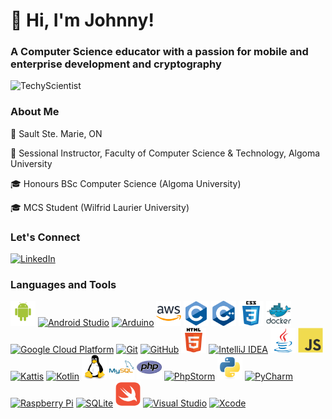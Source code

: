 # 👋 Hi, I'm Johnny!

### A Computer Science educator with a passion for mobile and enterprise development and cryptography
![TechyScientist](https://komarev.com/ghpvc/?username=techyscientist&label=Profile%20views&color=0e75b6&style=flat)

### About Me
📍 Sault Ste. Marie, ON

💼 Sessional Instructor, Faculty of Computer Science & Technology, Algoma University

🎓 Honours BSc Computer Science (Algoma University)

🎓 MCS Student (Wilfrid Laurier University)

### Let's Connect

[<img src="https://raw.githubusercontent.com/rahuldkjain/github-profile-readme-generator/master/src/images/icons/Social/linked-in-alt.svg" width="30" height="40" alt="LinkedIn"/>](https://linkedin.com/in/johnnyconsole)

### Languages and Tools

[<img src="https://raw.githubusercontent.com/devicons/devicon/master/icons/android/android-original-wordmark.svg" width="40" height="40" alt="Android"/>](https://developer.android.com) 
[<img src="https://upload.vectorlogo.zone/logos/android_studio/images/ff189138-7a77-4565-85fe-ecf6b6cc9d73.svg" width="40" height="40" alt="Android Studio"/>](https://developer.android.com/studio) 
[<img src="https://cdn.worldvectorlogo.com/logos/arduino-1.svg" width="40" height="40" alt="Arduino"/>](https://www.arduino.cc) 
[<img src="https://raw.githubusercontent.com/devicons/devicon/master/icons/amazonwebservices/amazonwebservices-original-wordmark.svg" width="40" height="40" alt="AWS"/>](https://aws.amazon.com) 
[<img src="https://raw.githubusercontent.com/devicons/devicon/master/icons/c/c-original.svg" width="40" height="40" alt="C"/>](https://www.cprogramming.com) 
[<img src="https://raw.githubusercontent.com/devicons/devicon/master/icons/cplusplus/cplusplus-original.svg" width="40" height="40" alt="C++"/>](https://www.w3schools.com/cpp) 
[<img src="https://raw.githubusercontent.com/devicons/devicon/master/icons/css3/css3-original-wordmark.svg" width="40" height="40" alt="CSS3"/>](https://www.w3schools.com/css) 
[<img src="https://raw.githubusercontent.com/devicons/devicon/master/icons/docker/docker-original-wordmark.svg" width="40" height="40" alt="Docker"/>](https://www.docker.com) 
[<img src="https://www.vectorlogo.zone/logos/google_cloud/google_cloud-icon.svg" width="40" height="40" alt="Google Cloud Platform"/>](https://cloud.google.com) 
[<img src="https://www.vectorlogo.zone/logos/git-scm/git-scm-icon.svg" width="40" height="40" alt="Git"/>](https://git-scm.com/) 
[<picture><source srcset="https://upload.vectorlogo.zone/logos/github/images/c53f393e-9094-4b00-9f76-e489cabbf2a9.svg" media="(prefers-color-scheme: dark)" width="40" height="40" alt="GitHub"/><img src="https://upload.vectorlogo.zone/logos/github/images/47bfd2d4-712f-4dee-9315-f99c611b7598.svg" width="40" height="40" alt="GitHub"/></picture>](https://github.com) 
[<img src="https://raw.githubusercontent.com/devicons/devicon/master/icons/html5/html5-original-wordmark.svg" width="40" height="40" alt="HTML5"/>](https://www.w3.org/html) 
[<img src="https://upload.vectorlogo.zone/logos/jetbrains_idea/images/d4398a36-c378-4511-a508-106ded6cd69a.svg" width="40" height="40" alt="IntelliJ IDEA"/>](https://www.jetbrains.com/idea/) 
[<img src="https://raw.githubusercontent.com/devicons/devicon/master/icons/java/java-original.svg" width="40" height="40" alt="Java"/>](https://www.java.com) 
[<img src="https://raw.githubusercontent.com/devicons/devicon/master/icons/javascript/javascript-original.svg" width="40" height="40" alt="JavaScript"/>](https://developer.mozilla.org/en-US/docs/Web/JavaScript) 
[<img src="https://avatars.githubusercontent.com/u/8167581" width="40" height="40" alt="Kattis"/>](https://open.kattis.com) 
[<img src="https://www.vectorlogo.zone/logos/kotlinlang/kotlinlang-icon.svg" width="40" height="40" alt="Kotlin"/>](https://kotlinlang.org) 
[<img src="https://raw.githubusercontent.com/devicons/devicon/master/icons/linux/linux-original.svg" width="40" height="40" alt="Linux"/>](https://www.linux.org) 
[<img src="https://raw.githubusercontent.com/devicons/devicon/master/icons/mysql/mysql-original-wordmark.svg" width="40" height="40" alt="MySQL"/>](https://www.mysql.com) 
[<img src="https://raw.githubusercontent.com/devicons/devicon/master/icons/php/php-original.svg" width="40" height="40" alt="PHP"/>](https://www.php.net) 
[<img src="https://upload.wikimedia.org/wikipedia/commons/thumb/c/c9/PhpStorm_Icon.svg/512px-PhpStorm_Icon.svg.png" width="40" height="40" alt="PhpStorm"/>](https://www.jetbrains.com/phpstorm) 
[<img src="https://raw.githubusercontent.com/devicons/devicon/master/icons/python/python-original.svg" width="40" height="40" alt="Python"/>](https://www.python.org") 
[<img src="https://upload.wikimedia.org/wikipedia/commons/thumb/1/1d/PyCharm_Icon.svg/512px-PyCharm_Icon.svg.png" width="40" height="40" alt="PyCharm"/>](https://www.jetbrains.com/pycharm) 
[<img src="https://www.raspberrypi.com/app/uploads/2022/02/COLOUR-Raspberry-Pi-Symbol-Registered.png" width="40" height="40" alt="Raspberry Pi"/>](https://raspberrypi.com) 
[<img src="https://www.vectorlogo.zone/logos/sqlite/sqlite-icon.svg" width="40" height="40" alt="SQLite"/>](https://www.sqlite.org) 
[<img src="https://raw.githubusercontent.com/devicons/devicon/master/icons/swift/swift-original.svg" width="40" height="40" alt="Swift"/>](https://developer.apple.com/swift) 
[<img src="https://visualstudio.microsoft.com/wp-content/uploads/2021/10/Product-Icon.svg" width="40" height="40" alt="Visual Studio"/>](https://visualstudio.microsoft.com) 
[<img src="https://upload.wikimedia.org/wikipedia/commons/thumb/1/1b/Xcode.svg/1024px-Xcode.svg.png" width="40" height="40" alt="Xcode"/>](https://developer.apple.com/xcode) 
